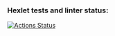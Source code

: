 ### Hexlet tests and linter status:
[![Actions Status](https://github.com/rezajkee/python-project-83/workflows/hexlet-check/badge.svg)](https://github.com/rezajkee/python-project-83/actions)
